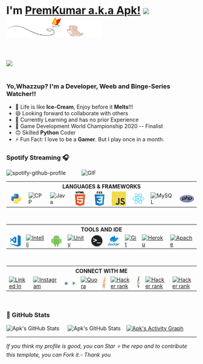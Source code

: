 # I'm [PremKumar a.k.a Apk!](https://github.com/PremApk) <img src="https://github.com/PremApk/PremApk/blob/main/imgs/Hi.gif" width="25px"><img src="butterfly.gif" width=30%><img src="dog.gif" width=20%>
<br><br>
![](https://github.com/PremApk/PremApk/blob/main/header_.png)
<br><br>
### Yo,Whazzup? I'm a Developer, Weeb and Binge-Series Watcher!!

- :icecream: Life is like **Ice-Cream**, Enjoy before it **Melts**!!!
- 😄 Looking forward to collaborate with others
- 🌱 Currently Learning and has no prior Experience
- 🥇 Game Development World Championship 2020 -- Finalist
- :upside_down_face: Skilled **Python** Coder
- ⚡ Fun Fact: I love to be a **Gamer**. But I play once in a month.


### Spotify Streaming 🎧
![spotify-github-profile](https://spotify-github-profile.vercel.app/api/view?uid=31i6kun2dwsyhtfrs3dtexobf5vy&cover_image=true&theme=novatorem) &nbsp; &nbsp; &ensp; &ensp; <img  alt="GIF" height="125px" src="https://media.giphy.com/media/J5B1Y8QZnzXXbLQIBu/giphy.gif" />
<br>

<table>
  <tr>
  <th colspan="10" align="middle">LANGUAGES & FRAMEWORKS</th>
  </tr>
  <tr>
  <td>
  <img align="middle" alt="Python" width="40px" src="https://raw.githubusercontent.com/github/explore/80688e429a7d4ef2fca1e82350fe8e3517d3494d/topics/python/python.png" />  
  </td>
  <td>
  <img align="middle" alt="CPP" width="40px" src="https://github.com/PremApk/PremApk/blob/main/imgs/c.svg" />  
  </td>
  <td>
  <img align="middle" alt="Java" width="38px" src="https://github.com/PremApk/PremApk/blob/main/imgs/jee.svg" />  
  </td>
  <td>
  <img align="middle" alt="HTML" width="40px" src="https://raw.githubusercontent.com/github/explore/80688e429a7d4ef2fca1e82350fe8e3517d3494d/topics/html/html.png" />  
  </td>
  <td>
  <img align="middle" alt="CSS3" width="40px" src="https://raw.githubusercontent.com/github/explore/80688e429a7d4ef2fca1e82350fe8e3517d3494d/topics/css/css.png" /> 
  </td>
  <td>
  <img align="middle" alt="JavaScript" width="40px" src="https://raw.githubusercontent.com/github/explore/80688e429a7d4ef2fca1e82350fe8e3517d3494d/topics/javascript/javascript.png" />
  </td>
  <td>
  <img align="middle" alt="React" width="40px" src="https://raw.githubusercontent.com/github/explore/80688e429a7d4ef2fca1e82350fe8e3517d3494d/topics/react/react.png" />
  </td>
   <td>
  <img align="middle" alt="MySQL" width="40px" src="https://github.com/PremApk/PremApk/blob/main/imgs/mysql-6.svg" />
  </td>
   <td>
  <img align="middle" alt="PHP" width="40px" src="https://raw.githubusercontent.com/github/explore/80688e429a7d4ef2fca1e82350fe8e3517d3494d/topics/php/php.png" />
  </td>
  </tr>
</table>

<br>

<table>
  <tr>
    <th colspan="10" align="middle">TOOLS AND IDE</th>
  </tr>
  <tr>
  <td>
    <a href="https://code.visualstudio.com/download" target="_blank">
    <img align="middle" alt="Visual Studio Code" width="40px" src="https://raw.githubusercontent.com/github/explore/80688e429a7d4ef2fca1e82350fe8e3517d3494d/topics/visual-studio-code/visual-studio-code.png"/> 
  </td>
  <td>
    <a href="https://www.jetbrains.com/idea/download/#section=windows" target="_blank">
    <img align="middle" alt="Intellij" width="40px" src="https://github.com/PremApk/PremApk/blob/main/imgs/intellij-idea.svg" /> 
  </td>
  <td>
    <a href="https://developer.android.com/studio" target="_blank">
    <img align="middle" alt="Android" width="40px" src="https://raw.githubusercontent.com/github/explore/80688e429a7d4ef2fca1e82350fe8e3517d3494d/topics/android/android.png" />
  </td>
  <td>
    <a href="https://unity.com/" target="_blank">
    <img align="middle" alt="Unity" width="40px" src="https://github.com/PremApk/PremApk/blob/main/imgs/unity.svg" /> 
  </td>
  <td>
    <a href="https://www.microsoft.com/en-us/p/windows-terminal/9n0dx20hk701?activetab=pivot:overviewtab" target="_blank">
    <img align="middle" alt="Terminal" width="40px" src="https://raw.githubusercontent.com/github/explore/80688e429a7d4ef2fca1e82350fe8e3517d3494d/topics/terminal/terminal.png" /> 
  </td>
  <td>
    <a href="https://www.docker.com/products/docker-desktop" target="_blank">
    <img align="middle" alt="Docker" width="40px" src="https://raw.githubusercontent.com/github/explore/80688e429a7d4ef2fca1e82350fe8e3517d3494d/topics/docker/docker.png" /> 
  </td>
  <td>
    <a href="https://git-scm.com/downloads" target="_blank">
    <img align="middle" alt="Git" width="40px" src="https://github.com/PremApk/PremApk/blob/main/imgs/git.svg" /> 
  </td>
  <td>
    <a href="https://www.heroku.com/" target="_blank">
    <img align="middle" alt="Heroku" width="40px" src="https://avatars.githubusercontent.com/u/23211?s=200&v=4" /> 
  </td>
  <td>
    <a href="https://www.apachefriends.org/download.html" target="_blank">
    <img align="middle" alt="Apache" width="40px" src="https://github.com/PremApk/PremApk/blob/main/imgs/xampp.svg" /> 
  </td>
  </tr>
</table>

<br>

<table>
  <tr>
     <th colspan="10" align="middle">CONNECT WITH ME</th>
  </tr>
  <tr>
  <td>
    <a href="https://www.linkedin.com/in/premkumar-arumugam/" target="_blank">
   <img width="35px" alt="Linked In" src="https://github.com/PremApk/PremApk/blob/main/imgs/linkedin.svg"/>
  </td>
  <td>
    <a href="https://www.instagram.com/its_apk/" target="_blank">
    <img width="35px" alt="Instagram" src="https://github.com/PremApk/PremApk/blob/main/imgs/instagram.svg"/> 
  </td>
  <td>
    <a href="https://www.facebook.com/a.premapk/" target="_blank">
    <img width="35px" alt="Facebook" src="https://github.com/PremApk/PremApk/blob/main/imgs/facebook.svg"/>
  </td>
  <td>
    <a href="https://games.app.goo.gl/gbWYXqqqutN5Jmg9A" target="_blank">
    <img width="35px" alt="Play Games" src="https://github.com/PremApk/PremApk/blob/main/imgs/playgames.svg"/>
  </td>
  <td>
    <a href="https://www.quora.com/profile/PremKumar-68" target="_blank">
   <img width="35px" alt="Quora" src="https://github.com/PremApk/PremApk/blob/main/imgs/quora.svg"/>
  </td>
  <td>
    <a href="https://stackoverflow.com/users/16359588/apk" target="_blank">
    <img height="32" width="32" alt="Hacker rank" src="https://raw.githubusercontent.com/PremApk/PremApk/3d0b82888bdc2d2f32e6d372e5b9c14a6d7fc24a/imgs/stackoverflow.svg"/>
  </td>
  <td>
    <a href="https://www.hackerrank.com/premapk" target="_blank">
    <img height="32" width="32" alt="Hacker rank" src="https://github.com/PremApk/PremApk/blob/main/imgs/hackerrank.svg"/>
  </td>
  <td>
    <a href="https://leetcode.com/its_apk/" target="_blank">
    <img height="32" width="32" alt="Hacker rank" src="https://raw.githubusercontent.com/PremApk/PremApk/main/imgs/leetcode.png"/>
  </td>
  <td>
    <a href="http://timcap.herokuapp.com/" target="_blank">
    <img height="32" width="32" alt="Hacker rank" src="https://raw.githubusercontent.com/PremApk/PremApk/main/imgs/Logo.ico"/>
  </td>
  <td>
    <a href="https://play.google.com/store/apps/details?id=com.awesome.i&hl=en" target="_blank">
    <img height="32" width="32" alt="Hacker rank" src="https://play-lh.googleusercontent.com/avch9Hr55jBqNa4_BgMS2HMoPV1BiPbx9c2Fj3tRzuigRMn2MrUc8xKe24vRNMmKdw=s180-rw"/>
  </td>
  </tr>
</table>

<br>

### :love_you_gesture: GitHub Stats 
<p float="left">
<img height="200px" width="400px" alt="Apk's GitHub Stats" src="https://github-readme-stats.vercel.app/api?username=premapk&show_icons=true&hide_border=false&theme=tokyonight"/>&ensp; &ensp;
<img height="200px" width="400px" alt="Apk's GitHub Stats" src="https://github-readme-streak-stats.herokuapp.com/?user=PremApk&theme=tokyonight"/> &ensp;
<a href="https://github.com/PremApk/github-readme-activity-graph"><img alt="Apk's Activity Graph" src="https://activity-graph.herokuapp.com/graph?username=PremApk&bg_color=181927&color=FFFFFF&line=F85D7F&point=FFFFFF&hide_border=false" /></a>
</p>
<!--
<img src="https://imgur.com/rilHVxA.png"/> 
-->

---
   *If you think my profile is good, you can Star ⭐ the repo and to contribute this template, you can Fork it.- Thank you*

[linkedin]:https://www.linkedin.com/in/premkumar-arumugam/
[hackerrank]:https://www.hackerrank.com/premapk
[leetcode]:https://leetcode.com/its_apk/
[insta]:https://www.instagram.com/its_apk/
[timcap]:http://timcap.herokuapp.com/
[quora]:https://www.quora.com/profile/PremKumar-68
[i++]:https://play.google.com/store/apps/details?id=com.awesome.i&hl=en
[fb]:https://www.facebook.com/a.premapk/
[games]:https://games.app.goo.gl/gbWYXqqqutN5Jmg9A

